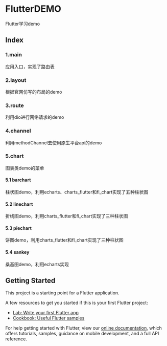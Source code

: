 # FlutterDEMO

Flutter学习demo

## Index
### 1.main
应用入口，实现了路由表

### 2.layout
根据官网仿写的布局的demo

### 3.route
利用dio进行网络请求的demo

### 4.channel

利用methodChannel去使用原生平台api的demo

### 5.chart
图表类demo的菜单

#### 5.1 barchart
柱状图demo，利用echarts、charts_flutter和fl_chart实现了五种柱状图

#### 5.2 linechart
折线图demo，利用charts_flutter和fl_chart实现了三种柱状图

#### 5.3 piechart
饼图demo，利用charts_flutter和fl_chart实现了三种柱状图

#### 5.4 sankey
桑基图demo，利用echarts实现




## Getting Started

This project is a starting point for a Flutter application.

A few resources to get you started if this is your first Flutter project:

- [Lab: Write your first Flutter app](https://flutter.dev/docs/get-started/codelab)
- [Cookbook: Useful Flutter samples](https://flutter.dev/docs/cookbook)

For help getting started with Flutter, view our
[online documentation](https://flutter.dev/docs), which offers tutorials,
samples, guidance on mobile development, and a full API reference.
